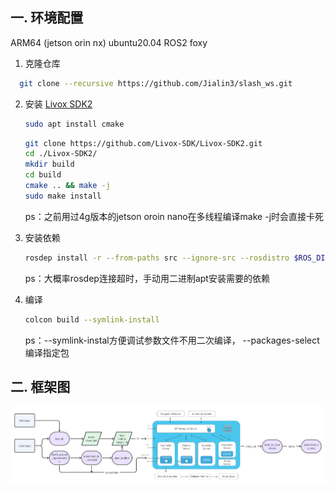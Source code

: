 ## 一. 环境配置
ARM64 (jetson orin nx)
ubuntu20.04
ROS2 foxy
1. 克隆仓库
   
  ```sh
    git clone --recursive https://github.com/Jialin3/slash_ws.git
  ```
2. 安装 [Livox SDK2](https://github.com/Livox-SDK/Livox-SDK2)
   
    ```sh
    sudo apt install cmake
    ```

    ```sh
    git clone https://github.com/Livox-SDK/Livox-SDK2.git
    cd ./Livox-SDK2/
    mkdir build
    cd build
    cmake .. && make -j
    sudo make install
    ```
    ps：之前用过4g版本的jetson oroin nano在多线程编译make -j时会直接卡死

3. 安装依赖
    ```sh
    rosdep install -r --from-paths src --ignore-src --rosdistro $ROS_DISTRO -y
    ```
    ps：大概率rosdep连接超时，手动用二进制apt安装需要的依赖

4. 编译

    ```sh
    colcon build --symlink-install
    ```
    ps：--symlink-instal方便调试参数文件不用二次编译，
        --packages-select编译指定包

## 二. 框架图
![功能包流程图](image/软件框架图.png)

